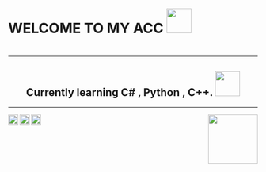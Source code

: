 <h1>WELCOME TO MY ACC <img src=https://s3.getstickerpack.com/storage/uploads/sticker-pack/genshin-impact-nahida/sticker_1.png?19c9118b64e41b7dbb81838878d341ee&d=200x200 width=50px height=50px><h1>
<hr>

<h2><center>
Currently learning C# , Python , C++. <img src="https://malibu.sfo3.cdn.digitaloceanspaces.com/2022/12/06/file_10421033_512x512.webp" width=50px height=50px> </center></h2>
<hr>
<img src="https://static-00.iconduck.com/assets.00/c-sharp-c-icon-456x512-9sej0lrz.png" height=22px width=20px align="left">
 <img src="https://cdn-icons-png.flaticon.com/512/5968/5968350.png" height=22px width=20px align="left">
 <img src="https://cdn-icons-png.flaticon.com/512/732/732212.png" height=22px width=20px align="left">

 
  
  
  
  <img src="https://static.wikia.nocookie.net/gensin-impact/images/e/e4/Icon_Emoji_Paimon%27s_Paintings_19_Nahida_3.png/revision/latest/scale-to-width-down/250?cb=20221124043005"  align="right" width=100px height=100px>
  
  

  
 


